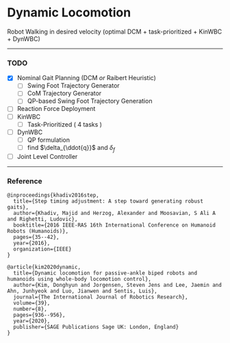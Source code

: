 # Dynamic Locomotion

Robot Walking in desired velocity (optimal DCM + task-prioritized + KinWBC + DynWBC)

---

### TODO
- [x] Nominal Gait Planning (DCM *or* Raibert Heuristic)
  - [ ] Swing Foot Trajectory Generator
  - [ ] CoM Trajectory Generator
  - [ ] QP-based Swing Foot Trajectory Generation
- [ ] Reaction Force Deployment
- [ ] KinWBC
  - [ ] Task-Prioritized ( 4 tasks )
- [ ] DynWBC
  - [ ] QP formulation
  - [ ] find $\delta_{\ddot{q}}$ and $\delta_{f}$
- [ ] Joint Level Controller

---

### Reference
```
@inproceedings{khadiv2016step,
  title={Step timing adjustment: A step toward generating robust gaits},
  author={Khadiv, Majid and Herzog, Alexander and Moosavian, S Ali A and Righetti, Ludovic},
  booktitle={2016 IEEE-RAS 16th International Conference on Humanoid Robots (Humanoids)},
  pages={35--42},
  year={2016},
  organization={IEEE}
}
```
```
@article{kim2020dynamic,
  title={Dynamic locomotion for passive-ankle biped robots and humanoids using whole-body locomotion control},
  author={Kim, Donghyun and Jorgensen, Steven Jens and Lee, Jaemin and Ahn, Junhyeok and Luo, Jianwen and Sentis, Luis},
  journal={The International Journal of Robotics Research},
  volume={39},
  number={8},
  pages={936--956},
  year={2020},
  publisher={SAGE Publications Sage UK: London, England}
}
```
